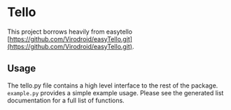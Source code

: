 # Tello

This project borrows heavily from easytello [https://github.com/Virodroid/easyTello.git](https://github.com/Virodroid/easyTello.git).

## Usage
The tello.py file contains a high level interface to the rest of the package. ```example.py``` provides a simple example usage. Please see the generated list documentation for a full list of functions.